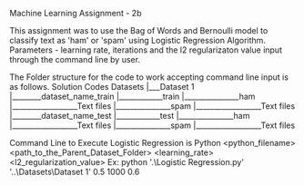Machine Learning Assignment - 2b

This assignment was to use the Bag of Words and Bernoulli model to classify text as 'ham' or 'spam' using Logistic Regression Algorithm.
Parameters - learning rate, iterations and the l2 regularizaton value input through the command line by user.

The Folder structure for the code to work accepting command line input is as follows.
Solution Codes
Datasets
|___Dataset 1
|________dataset_name_train
|____________train
|_______________ham
|__________________Text files
|_______________spam
|__________________Text files
|________dataset_name_test
|____________test
|_______________ham
|__________________Text files
|_______________spam
|__________________Text files

Command Line to Execute Logistic Regression is
Python <python_filename> <path_to_the_Parent_Dataset_Folder> <learning_rate> <iterations> <l2_regularization_value>
Ex: python '.\Logistic Regression.py' '..\Datasets\Dataset 1' 0.5 1000 0.6